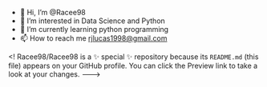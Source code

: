 - 👋 Hi, I’m @Racee98
- 👀 I’m interested in Data Science and Python  
- 🌱 I’m currently learning python programming 
- 📫 How to reach me rjlucas1998@gmail.com

<!
Racee98/Racee98 is a ✨ special ✨ repository because its `README.md` (this file) appears on your GitHub profile.
You can click the Preview link to take a look at your changes.
--->
